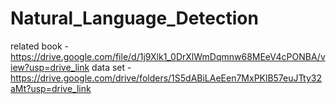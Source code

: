 # Natural_Language_Detection
related book - https://drive.google.com/file/d/1j9Xlk1_0DrXlWmDqmnw68MEeV4cPONBA/view?usp=drive_link
data set - https://drive.google.com/drive/folders/1S5dABiLAeEen7MxPKlB57euJTty32aMt?usp=drive_link

